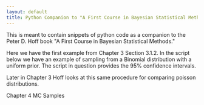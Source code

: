 ```yaml
---
layout: default
title: Python Companion to "A First Course in Bayesian Statistical Methods"
---
```


This is meant to contain snippets of python code as a companion to the Peter D. Hoff book "A First Course in Bayesian Statistical Methods."

Here we have the first example from Chapter 3 Section 3.1.2. In the script below we have an example of sampling from a Binomial distribution with a uniform prior. The script in question provides the 95% confidence intervals.

<script src="https://gist.github.com/cbbruss/a0af5253ef1973de76d084e520807c76.js">
	
</script>

Later in Chapter 3 Hoff looks at this same procedure for comparing poisson distributions. 

<script src="https://gist.github.com/cbbruss/f8bf0cf1eee7012f4560119efd3cf8b3.js">
	
</script>

Chapter 4 MC Samples

<script src="https://gist.github.com/cbbruss/c1f32b0a470a73b9066df31d386414ba.js">
	
</script>